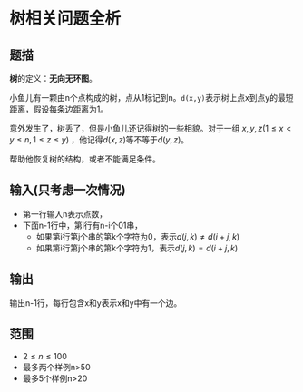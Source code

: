 # 树相关问题全析

## 题描

**树**的定义：**无向无环图**。

小鱼儿有一颗由n个点构成的树，点从1标记到n。`d(x,y)`表示树上点x到点y的最短距离，假设每条边距离为1。

意外发生了，树丢了，但是小鱼儿还记得树的一些相貌。对于一组 $x,y,z(1\le x < y \le n,1\le z\le y)$ ，他记得$d(x,z)$等不等于$d(y,z)$。

帮助他恢复树的结构，或者不能满足条件。

## 输入(只考虑一次情况)

- 第一行输入n表示点数，
- 下面n-1行中，第i行有n-i个01串，
  - 如果第i行第j个串的第k个字符为0，表示$d(j,k)\ne d(i+j,k)$
  - 如果第i行第j个串的第k个字符为1，表示$d(j,k)=d(i+j,k)$

## 输出

输出n-1行，每行包含x和y表示x和y中有一个边。

## 范围

- $2\le n\le 100$
- 最多两个样例n>50
- 最多5个样例n>20


